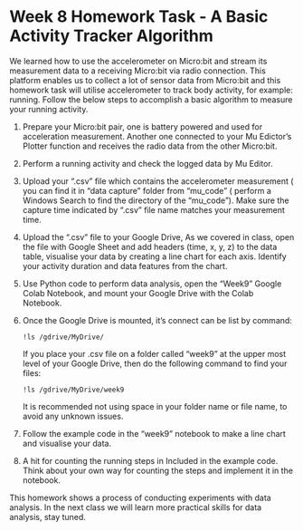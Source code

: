 # Week 8 Homework Task - A Basic Activity Tracker Algorithm

We learned how to use the accelerometer on Micro:bit and stream its measurement data to a receiving Micro:bit via radio connection. This platform enables us to collect a lot of sensor data from Micro:bit and this homework task will utilise accelerometer to track body activity, for example: running. Follow the below steps to accomplish a basic algorithm to measure your running activity.

1. Prepare your Micro:bit pair, one is battery powered and used for acceleration measurement. Another one connected to your Mu Edictor’s Plotter function and receives the radio data from the other Micro:bit. 
1. Perform a running activity and check the logged data by Mu Editor. 
1. Upload your “.csv” file which contains the accelerometer measurement ( you can find it in “data capture” folder from “mu_code” ( perform a Windows Search to find the directory of the “mu_code”). Make sure the capture time indicated by “.csv” file name matches your measurement time. 
1. Upload the “.csv” file to your Google Drive, As we covered in class, open the file with Google Sheet and add headers (time, x, y, z)  to the data table, visualise your data by creating a line chart for each axis. Identify your activity duration and data features from the chart.
1. Use Python code to perform data analysis, open the “Week9” Google Colab Notebook, and mount your Google Drive with the Colab Notebook. 
1. Once the Google Drive is mounted, it’s connect can be list by command: 
   
   `!ls /gdrive/MyDrive/`

	If you place your .csv file on a folder called “week9” at the upper most level of your Google Drive, then do the following command to find your files: 
   
   `!ls /gdrive/MyDrive/week9` 

	It is recommended not using space in your folder name or file name, to avoid any unknown issues. 

1. Follow the example code in the “week9” notebook to make a line chart and visualise your data. 
1. A hit for counting the running steps in Included in the example code. Think about your own way for counting the steps and implement it in the notebook. 

This homework shows a process of conducting experiments with data analysis. In the next class we will learn more practical skills for data analysis, stay tuned. 

